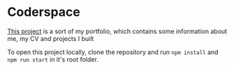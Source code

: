 # Coderspace

[This project](https://coderspace.me) is a sort of my portfolio, which contains some information about me, my CV and projects I built

To open this project locally, clone the repository and run `npm install` and `npm run start` in it's root folder. 
